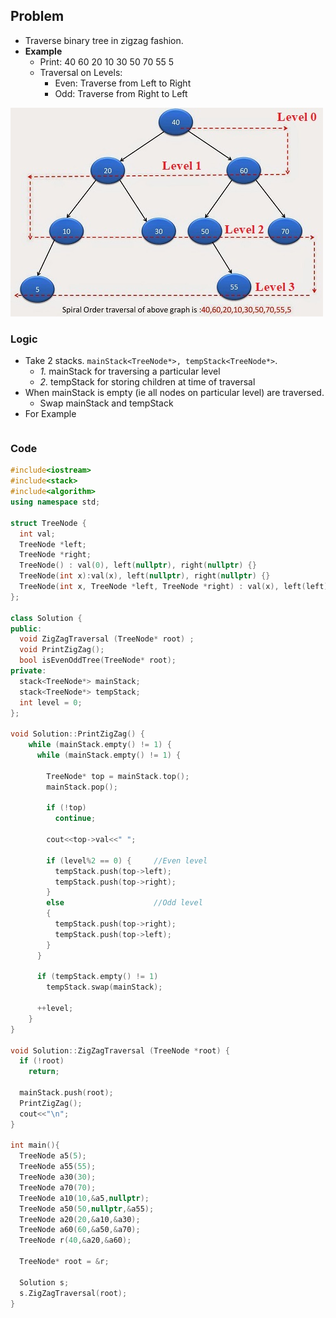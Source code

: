 ## Problem
- Traverse binary tree in zigzag fashion.
- **Example**
  - Print: 40 60 20 10 30 50 70 55 5
  - Traversal on Levels:
    - Even: Traverse from Left to Right
    - Odd:  Traverse from Right to Left
    
![ImgURL](spiralTraversalExample.jpg)

### Logic
- Take 2 stacks. `mainStack<TreeNode*>, tempStack<TreeNode*>`.
  - *1.* mainStack for traversing a particular level
  - *2.* tempStack for storing children at time of traversal
- When mainStack is empty (ie all nodes on particular level) are traversed.
  - Swap mainStack and tempStack
- For Example
```c

```

### Code
```c++
#include<iostream>
#include<stack>
#include<algorithm>
using namespace std;

struct TreeNode {
  int val;
  TreeNode *left;
  TreeNode *right;
  TreeNode() : val(0), left(nullptr), right(nullptr) {}
  TreeNode(int x):val(x), left(nullptr), right(nullptr) {}
  TreeNode(int x, TreeNode *left, TreeNode *right) : val(x), left(left), right(right) {}
};

class Solution {
public:
  void ZigZagTraversal (TreeNode* root) ;
  void PrintZigZag();
  bool isEvenOddTree(TreeNode* root);
private:
  stack<TreeNode*> mainStack;
  stack<TreeNode*> tempStack;
  int level = 0;
};

void Solution::PrintZigZag() {
    while (mainStack.empty() != 1) {
      while (mainStack.empty() != 1) {

        TreeNode* top = mainStack.top();
        mainStack.pop();

        if (!top)
          continue;

        cout<<top->val<<" ";

        if (level%2 == 0) {     //Even level
          tempStack.push(top->left);
          tempStack.push(top->right);
        }
        else                    //Odd level
        {
          tempStack.push(top->right);
          tempStack.push(top->left);
        }
      }

      if (tempStack.empty() != 1)
        tempStack.swap(mainStack);

      ++level;
    }
}

void Solution::ZigZagTraversal (TreeNode *root) {
  if (!root)
    return;

  mainStack.push(root);
  PrintZigZag();
  cout<<"\n";
}

int main(){
  TreeNode a5(5);
  TreeNode a55(55);
  TreeNode a30(30);
  TreeNode a70(70);
  TreeNode a10(10,&a5,nullptr);
  TreeNode a50(50,nullptr,&a55);
  TreeNode a20(20,&a10,&a30);
  TreeNode a60(60,&a50,&a70);
  TreeNode r(40,&a20,&a60);
  
  TreeNode* root = &r;

  Solution s;
  s.ZigZagTraversal(root);
}
```
